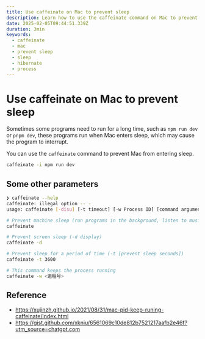 ```yaml
---
title: Use caffeinate on Mac to prevent sleep
description: Learn how to use the caffeinate command on Mac to prevent system sleep, ensuring that long-running programs (such as development servers) will not be interrupted by system sleep
date: 2025-02-05T09:44:51.339Z
duration: 3min
keywords:
  - caffeinate
  - mac
  - prevent sleep
  - sleep
  - hibernate
  - process
---
```


# Use caffeinate on Mac to prevent sleep

Sometimes some programs need to run for a long time, such as `npm run dev` or `pnpm dev`, these programs run when Mac enters sleep, which may cause the program to interrupt.

You can use the `caffeinate` command to prevent Mac from entering sleep.

```sh
caffeinate -i npm run dev
```

## Some other parameters

```sh
❯ caffeinate --help
caffeinate: illegal option -- -
usage: caffeinate [-disu] [-t timeout] [-w Process ID] [command arguments...]
```

```sh
# Prevent machine sleep (run programs in the background, listen to music, etc., the screen will automatically close after a period of time)
caffeinate

# Prevent screen sleep (-d display)
caffeinate -d

# Prevent sleep for a period of time (-t [prevent sleep seconds])
caffeinate -t 3600

# This command keeps the process running
caffeinate -w <进程号>
```

## Reference

- https://xujinzh.github.io/2021/08/31/mac-pid-keep-runing-caffeinate/index.html
- https://gist.github.com/xkniu/6561069c10de812b7521217aafb2e46f?utm_source=chatgpt.com
